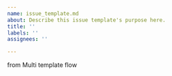 ```yaml
---
name: issue_template.md
about: Describe this issue template's purpose here.
title: ''
labels: ''
assignees: ''

---
```


from Multi template flow
